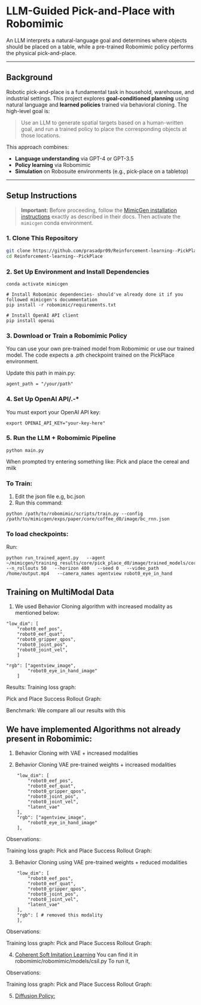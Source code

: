 # LLM-Guided Pick-and-Place with Robomimic

An LLM interprets a natural-language goal and determines where objects should be placed on a table, while a pre-trained Robomimic policy performs the physical pick-and-place.

---

## Background

Robotic pick-and-place is a fundamental task in household, warehouse, and industrial settings. This project explores **goal-conditioned planning** using natural language and **learned policies** trained via behavioral cloning. The high-level goal is:

> Use an LLM to generate spatial targets based on a human-written goal, and run a trained policy to place the corresponding objects at those locations.

This approach combines:
- **Language understanding** via GPT-4 or GPT-3.5
- **Policy learning** via Robomimic
- **Simulation** on Robosuite environments (e.g., pick-place on a tabletop)

---

## Setup Instructions

> **Important:** Before proceeding, follow the [MimicGen installation instructions](https://mimicgen.github.io/docs/introduction/installation.html) exactly as described in their docs. Then activate the `mimicgen` conda environment.

### 1. Clone This Repository

```bash
git clone https://github.com/prasadpr09/Reinforcement-learning--PickPlace.git
cd Reinforcement-learning--PickPlace
```
### 2. Set Up Environment and Install Dependencies
```
conda activate mimicgen

# Install Robomimic dependencies- should've already done it if you followed mimicgen's docummentation
pip install -r robomimic/requirements.txt

# Install OpenAI API client
pip install openai
```
### 3. Download or Train a Robomimic Policy

You can use your own pre-trained model from Robomimic or use our trained model. The code expects a .pth checkpoint trained on the PickPlace environment.

Update this path in main.py:

```
agent_path = "/your/path"
```

### 4. Set Up OpenAI API/.-* 

You must export your OpenAI API key:
```
export OPENAI_API_KEY="your-key-here"

```

### 5. Run the LLM + Robomimic Pipeline
```
python main.py
```
When prompted try entering something like:
Pick and place the cereal and milk


### To Train:
1. Edit the json file e.g, bc.json
2. Run this command:
```
python /path/to/robomimic/scripts/train.py --config /path/to/mimicgen/exps/paper/core/coffee_d0/image/bc_rnn.json
```

### To load checkpoints:
Run:
```
python run_trained_agent.py   --agent ~/mimicgen/training_results/core/pick_place_d0/image/trained_models/core_pick_place_d0_image/multimulti/models/model_epoch_600/data.pkl   --n_rollouts 50   --horizon 400   --seed 0   --video_path /home/output.mp4   --camera_names agentview robot0_eye_in_hand

```
## Training on MultiModal Data 

1. We used Behavior Cloning algorithm with increased modality as mentioned below:

```
"low_dim": [
    "robot0_eef_pos",          
    "robot0_eef_quat",         
    "robot0_gripper_qpos",     
    "robot0_joint_pos",
    "robot0_joint_vel",
    ]
    
"rgb": ["agentview_image",
        "robot0_eye_in_hand_image"
    ]
```

Results: 
Training loss graph:

Pick and Place Success Rollout Graph:


Benchmark: We compare all our results with this


## We have implemented Algorithms not already present in Robomimic:

1. Behavior Cloning with VAE + increased modalities 


2. Behavior Cloning VAE pre-trained weights + increased modalities 

```
    "low_dim": [
        "robot0_eef_pos",          
        "robot0_eef_quat",         
        "robot0_gripper_qpos",     
        "robot0_joint_pos",
        "robot0_joint_vel",
        "latent_vae"       
    ],
    "rgb": ["agentview_image",
        "robot0_eye_in_hand_image"
    ],
```


Observations:

Training loss graph:
Pick and Place Success Rollout Graph:


3. Behavior Cloning using VAE pre-trained weights  + reduced modalities 

```
    "low_dim": [
        "robot0_eef_pos",          
        "robot0_eef_quat",         
        "robot0_gripper_qpos",     
        "robot0_joint_pos",
        "robot0_joint_vel",
        "latent_vae"       
    ],
    "rgb": [ # removed this modality 
    ],
```


Observations:

Training loss graph:
Pick and Place Success Rollout Graph:


4. [Coherent Soft Imitation Learning](https://github.com/google-deepmind/csil)
You can find it in robomimic/robomimic/models/csil.py 
To run it, 

Observations:

Training loss graph:
Pick and Place Success Rollout Graph:


5. [Diffusion Policy:](https://github.com/real-stanford/diffusion_policy)


